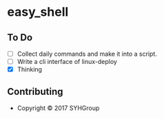 # easy_shell

## To Do
* [ ] Collect daily commands and make it into a script.
* [ ] Write a cli interface of linux-deploy
* [x] Thinking

## Contributing
* Copyright © 2017 SYHGroup
